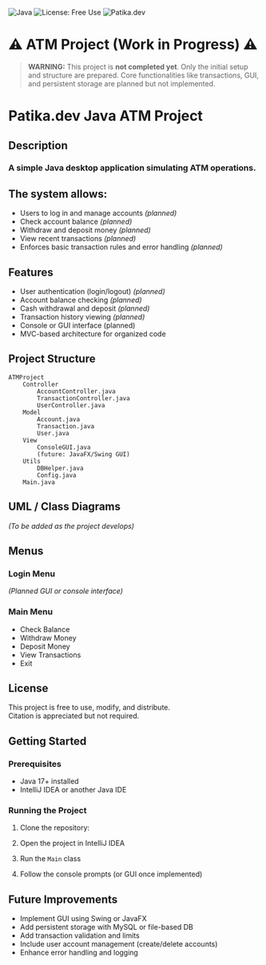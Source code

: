 ![Java](https://img.shields.io/badge/Java-17%2B-orange)
![License: Free Use](https://img.shields.io/badge/License-Free--Use-green)
![Patika.dev](https://img.shields.io/badge/Patika.dev-Project-blue)

# ⚠️ ATM Project (Work in Progress) ⚠️

> **WARNING:** This project is **not completed yet**. Only the initial setup and structure are prepared. Core functionalities like transactions, GUI, and persistent storage are planned but not implemented.

# Patika.dev Java ATM Project

## Description

### A simple Java desktop application simulating ATM operations.

## The system allows:

- Users to log in and manage accounts *(planned)*
- Check account balance *(planned)*
- Withdraw and deposit money *(planned)*
- View recent transactions *(planned)*
- Enforces basic transaction rules and error handling *(planned)*

## Features

- User authentication (login/logout) *(planned)*
- Account balance checking *(planned)*
- Cash withdrawal and deposit *(planned)*
- Transaction history viewing *(planned)*
- Console or GUI interface (planned)
- MVC-based architecture for organized code

## Project Structure

    ATMProject
        Controller
            AccountController.java
            TransactionController.java
            UserController.java
        Model
            Account.java
            Transaction.java
            User.java
        View
            ConsoleGUI.java
            (future: JavaFX/Swing GUI)
        Utils
            DBHelper.java
            Config.java
        Main.java


## UML / Class Diagrams
*(To be added as the project develops)*

## Menus

### Login Menu
*(Planned GUI or console interface)*

### Main Menu
- Check Balance
- Withdraw Money
- Deposit Money
- View Transactions
- Exit

## License

This project is free to use, modify, and distribute.  
Citation is appreciated but not required.

## Getting Started

### Prerequisites

- Java 17+ installed
- IntelliJ IDEA or another Java IDE

### Running the Project

1. Clone the repository:

2. Open the project in IntelliJ IDEA
3. Run the `Main` class
4. Follow the console prompts (or GUI once implemented)

## Future Improvements

- Implement GUI using Swing or JavaFX
- Add persistent storage with MySQL or file-based DB
- Add transaction validation and limits
- Include user account management (create/delete accounts)
- Enhance error handling and logging
